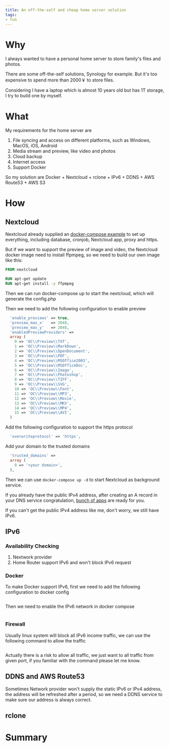 ```yaml
---
title: An off-the-self and cheap home server solution
tags:
- fun
---
```


# Why

I always wanted to have a personal home server to store family's files and photos.

There are some off-the-self solutions, Synology for example. But it's too expensive to spend more than 2000￥ to store files. 

Considering I have a laptop which is almost 10 years old but has 1T storage, I try to build one by myself.

# What

My requirements for the home server are

1. File syncing and access on different platforms, such as Windows, MacOS, iOS, Android
2. Media stream and preview, like video and photos
3. Cloud backup
4. Internet access
5. Support Docker

So my solution are Docker + Nextcloud + rclone + IPv6 + DDNS + AWS Route53 + AWS S3

# How

## Nextcloud

Nextcloud already supplied an [docker-compose example](https://github.com/nextcloud/docker/blob/master/.examples/docker-compose/with-nginx-proxy/mariadb/apache/docker-compose.yml) to set up everything, including database, cronjob, Nextcloud app, proxy and https.

But if we want to support the preview of image and video, the Nextcloud docker image need to install ffpmpeg, so we need to build our own image like this:

```dockerfile
FROM nextcloud

RUN apt-get update
RUN apt-get install -y ffpmpeg
```

Then we can run docker-compose up to start the nextcloud, which will generate the config.php

Then we need to add the following configuration to enable preview

```php
  'enable_previews' => true,
  'preview_max_x'   => 2048,
  'preview_max_y'   => 2048,
  'enabledPreviewProviders' => 
  array (
    0 => 'OC\\Preview\\TXT',	  
    1 => 'OC\\Preview\\MarkDown',	  
    2 => 'OC\\Preview\\OpenDocument',	  
    3 => 'OC\\Preview\\PDF',	  
    4 => 'OC\\Preview\\MSOffice2003',	  
    5 => 'OC\\Preview\\MSOfficeDoc',	  
    6 => 'OC\\Preview\\Image',	  
    7 => 'OC\\Preview\\Photoshop',	  
    8 => 'OC\\Preview\\TIFF',	  
    9 => 'OC\\Preview\\SVG',	  
    10 => 'OC\\Preview\\Font',	  
    11 => 'OC\\Preview\\MP3',	  
    12 => 'OC\\Preview\\Movie',	  
    13 => 'OC\\Preview\\MKV',	  
    14 => 'OC\\Preview\\MP4',	  
    15 => 'OC\\Preview\\AVI',	  
  )

```

Add the following configuration to support the https protocol

```php
  'overwriteprotocol' => 'https',
```

Add your domain to the trusted domains

```php
  'trusted_domains' => 
  array (
    0 => '<your domain>',
  ),
```

Then we can use `docker-compose up -d` to start Nextcloud as background service.

If you already have the public IPv4 address, after creating an A record in your DNS service
congratulation, [bunch of apps](https://apps.nextcloud.com/) are ready for you.

If you can't get the public IPv4 address like me, don't worry, we still have IPv6.

## IPv6

### Availability Checking

1. Nextwork provider
2. Home Router support IPv6 and won't block IPv6 request
### Docker

To make Docker support IPv6, first we need to add the following configuration to docker config

```config
```

Then we need to enable the IPv6 network in docker compose

```yaml
```

### Firewall

Usually linux system will block all IPv6 income traffic, we can use the following command to allow the traffic

```sh
```

Actually there is a risk to allow all traffic, we just want to all traffic from given port, if you familiar with the command please let me know.

## DDNS and AWS Route53

Sometimes Network provider won't supply the static IPv6 or IPv4 address, the address will be refreshed after a period, so we need a DDNS service to make sure our address is always correct.

## rclone

# Summary

